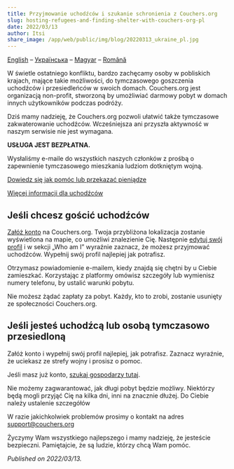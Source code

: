 ```yaml
---
title: Przyjmowanie uchodźców i szukanie schronienia z Couchers.org
slug: hosting-refugees-and-finding-shelter-with-couchers-org-pl
date: 2022/03/13
author: Itsi
share_image: /app/web/public/img/blog/20220313_ukraine_pl.jpg
---
```


[English](/blog/2022/03/13/hosting-refugees-and-finding-shelter-with-couchers-org-en) – [Українська](/blog/2022/03/13/hosting-refugees-and-finding-shelter-with-couchers-org-uk) – [Magyar](/blog/2022/03/13/hosting-refugees-and-finding-shelter-with-couchers-org-hu) – [Română](/blog/2022/03/13/hosting-refugees-and-finding-shelter-with-couchers-org-ro)

W świetle ostatniego konfliktu, bardzo zachęcamy osoby w pobliskich krajach, mające takie możliwości, do tymczasowego goszczenia uchodźców i przesiedleńców w swoich domach. Couchers.org jest organizacją non-profit, stworzoną by umożliwiać darmowy pobyt w domach innych użytkowników podczas podróży.

Dziś mamy nadzieję, że Couchers.org pozwoli ułatwić także tymczasowe zakwaterowanie uchodźców. Wcześniejsza ani przyszła aktywność w naszym serwisie nie jest wymagana.

**USŁUGA JEST BEZPŁATNA.**

Wysłaliśmy e-maile do wszystkich naszych członków z prośbą o zapewnienie tymczasowego mieszkania ludziom dotkniętym wojną.

[Dowiedz się jak pomóc lub przekazać pieniądze](https://how-to-help-ukraine-now.super.site/refuge-for-ukrainians)

[Więcej informacji dla uchodźców](https://docs.google.com/document/u/1/d/1OlZIz-72A2xI2uUOFE07L5ObQGP4JDcXZ2vdIs2P9BQ/mobilebasic)

## Jeśli chcesz gościć uchodźców

[Załóż konto](https://couchers.org/signup) na Couchers.org. Twoja przybliżona lokalizacja zostanie wyświetlona na mapie, co umożliwi znalezienie Cię. Następnie [edytuj swój profil](https://couchers.org/profile/edit) i w sekcji „Who am I” wyraźnie zaznacz, że możesz przyjmować uchodźców. Wypełnij swój profil najlepiej jak potrafisz.

Otrzymasz powiadomienie e-mailem, kiedy znajdą się chętni by u Ciebie zamieszkać. Korzystając z platformy omówisz szczegóły lub wymienisz numery telefonu, by ustalić warunki pobytu.

Nie możesz żądać zapłaty za pobyt. Każdy, kto to zrobi, zostanie usunięty ze społeczności Couchers.org.

## Jeśli jesteś uchodźcą lub osobą tymczasowo przesiedloną

Załóż konto i wypełnij swój profil najlepiej, jak potrafisz. Zaznacz wyraźnie, że uciekasz ze strefy wojny i prosisz o pomoc.

Jeśli masz już konto, [szukaj gospodarzy tutaj](https://couchers.org/search).

Nie możemy zagwarantować, jak długi pobyt będzie możliwy. Niektórzy będą mogli przyjąć Cię na kilka dni, inni na znacznie dłużej. Do Ciebie należy ustalenie szczegółów

W razie jakichkolwiek problemów prosimy o kontakt na adres [support@couchers.org](mailto:support@couchers.org)

Życzymy Wam wszystkiego najlepszego i mamy nadzieję, że jesteście bezpieczni. Pamiętajcie, że są ludzie, którzy chcą Wam pomóc.

*Published on 2022/03/13.*

